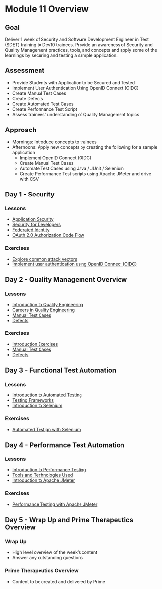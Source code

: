 # Module 11 Overview

## Goal
Deliver 1 week of Security and Software Development Engineer in Test (SDET) training to Dev10 trainees. Provide an awareness of Security and Quality Management practices, tools, and concepts and apply some of the learnings by securing and testing a sample application.

## Assessment

- Provide Students with Application to be Secured and Tested
- Implement User Authentication Using OpenID Connect (OIDC)
- Create Manual Test Cases
- Create Defects
- Create Automated Test Cases
- Create Performance Test Script
- Assess trainees' understanding of Quality Management topics

## Approach

- Mornings: Introduce concepts to trainees
- Afternoons: Apply new concepts by creating the following for a sample application
  - Implement OpenID Connect (OIDC)
  - Create Manual Test Cases
  - Automate Test Cases using Java / JUnit / Selenium
  - Create Performance Test scripts using Apache JMeter and drive with CSV

## Day 1 - Security

### Lessons
- [Application Security](./lessons/M11-application-security.md)
- [Security for Developers](./lessons/M11-security-for-developers.md)
- [Federated Identity](./lessons/M11-federated-identity.md)
- [OAuth 2.0 Authorization Code Flow](./lessons/M11-oauth.md)

### Exercises
- [Explore common attack vectors](./exercises/M11-exercise-common-attack-vectors.md)
- [Implement user authentication using OpenID Connect (OIDC)](./exercises/M11-exercise-openid-connect.md)

## Day 2 - Quality Management Overview

### Lessons
- [Introduction to Quality Engineering](./lessons/M11-introduction-to-quality-engineering.md)
- [Careers in Quality Engineering](./lessons/M11-careers-in-quality-engineering.md)
- [Manual Test Cases](./lessons/M11-manual-testing.md)
- [Defects](./lessons/M11-defects.md)

### Exercises
- [Introduction Exercises](./exercises/M11-exercise-introduction-to-quality-engineering.md)
- [Manual Test Cases](./exercises/M11-exercise-manual-test-cases.md)
- [Defects](./exercises/M11-exercise-defects.md)

## Day 3 - Functional Test Automation

### Lessons
- [Introduction to Automated Testing](./lessons/M11-introduction-to-automated-testing.md)
- [Testing Frameworks](./lessons/M11-automated-testing-frameworks.md)
- [Introduction to Selenium](./lessons/M11-introduction-to-selenium.md)

### Exercises
- [Automated Testign with Selenium](./exercises/M11-exercise-automated-testing.md)

## Day 4 - Performance Test Automation

### Lessons
- [Introduction to Performance Testing](./lessons/M11-introduction-to-performance-testing.md)
- [Tools and Technologies Used](./lessons/M11-performance-testing-tools.md)
- [Introduction to Apache JMeter](./lessons/M11-introduction-to-apache-jmeter.md)

### Exercises
- [Performance Testing with Apache JMeter](./exercises/M11-exercise-performance-testing.md)

## Day 5 - Wrap Up and Prime Therapeutics Overview

### Wrap Up
- High level overview of the week’s content
- Answer any outstanding questions
### Prime Therapeutics Overview
- Content to be created and delivered by Prime
